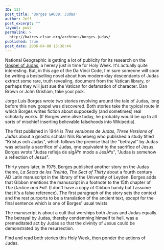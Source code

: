 ```yaml
---
ID: 132
post_title: 'Borges &#038; Judas'
author: Jeff
post_excerpt: ""
layout: post
permalink: >
  http://baires.elsur.org/archives/borges-judas/
published: true
post_date: 2006-04-08 15:38:44
---
```

National Geographic is getting a lot of publicity for its research on the   <a href="http://www9.nationalgeographic.com/lostgospel/">Gospel of Judas</a>, a heresy just in time for Holy Week. It's actually quite interesting. But, in this age of the Da Vinci Code, I'm sure someone will soon be writing a bestselling novel about how modern-day descendants of Judas extract some rare, truth revealing, document from the Vatican library, or perhaps they will just sue the Vatican for defamation of character. Dan Brown or John Grisham, take your pick.  

Jorge Luis Borges wrote two stories revolving around the tale of Judas, long before this new gospel was discovered. Both stories take the typical route in which Borges writes fiction about supposedly (and sometimes) real scholarly works.  (If Borges were alive today, he probably would be up to all sorts of mischief inserting believable falsehoods into Wikipedia). 

The first published in 1944 is <em>Tres versiones de Judas, Three Versions of Judas</em> about a gnostic scholar Nils Runeberg who published a study titled "Kristus och Judas", which follows the premise that the "betrayal" by Judas was actually a sacrifice of Judas, one equivalent to the sacrifice of Jesus. Borges wrote "Judas refleja de algÃºn modo a JesÃºs", "Judas is somehow a reflection of Jesus".

Thirty years later, in 1975, Borges published another story on the Judas theme, <em>La Secta de los Treinta, The Sect of Thirty</em> about a fourth century AD Latin manuscript in the library of the University of Leyden. Borges adds that Gibbon mentions the manuscript in a footnote to the 15th chapter of <em>The Decline and Fall</em>. (I don't have a copy of Gibbon handy but I assume that it's a false reference).   The first paragraph of the story sets the context and the rest purports to be a translation of the  ancient text, except for the final sentence which is one of Borges' usual twists. 

The manuscript is about a cult that worships both Jesus and Judas equally.  The betrayal by Judas, thereby condemning himself to hell, was a premeditated act by Judas so that the divinity of Jesus could be demonstrated by the resurrection.

Find and read both stories this Holy Week, then ponder the actions of Judas.